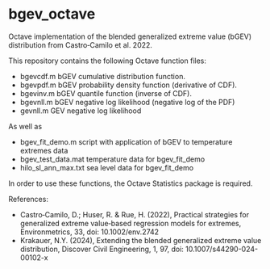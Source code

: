 # bgev_octave
Octave implementation of the blended generalized extreme value (bGEV) distribution from Castro‐Camilo et al. 2022.

This repository contains the following Octave function files:

 - bgevcdf.m  bGEV cumulative distribution function.
 - bgevpdf.m  bGEV probability density function (derivative of CDF).
 - bgevinv.m  bGEV quantile function (inverse of CDF).
 - bgevnll.m  bGEV negative log likelihood (negative log of the PDF)
 - gevnll.m   GEV negative log likelihood

As well as
  
 - bgev_fit_demo.m  script with application of bGEV to temperature extremes data
 - bgev_test_data.mat  temperature data for bgev_fit_demo
 - hilo_sl_ann_max.txt  sea level data for bgev_fit_demo

In order to use these functions, the Octave Statistics package is required.

References:

- Castro‐Camilo, D.; Huser, R. & Rue, H. (2022), Practical strategies for generalized extreme value‐based regression models for extremes, Environmetrics, 33, doi: 10.1002/env.2742
- Krakauer, N.Y. (2024), Extending the blended generalized extreme value distribution, Discover Civil Engineering, 1, 97, doi: 10.1007/s44290-024-00102-x
